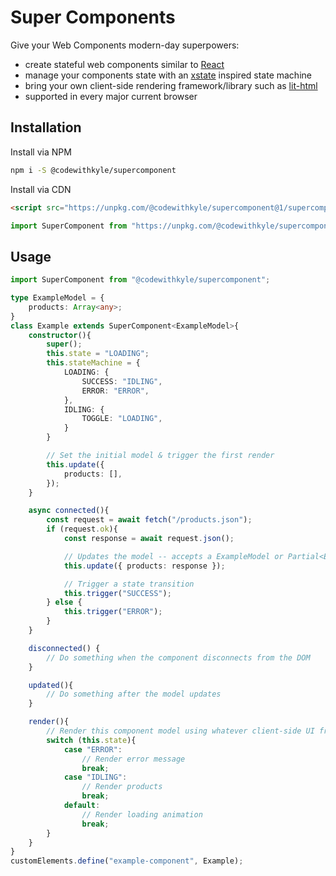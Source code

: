 # Super Components

Give your Web Components modern-day superpowers:

- create stateful web components similar to [React](https://github.com/facebook/react/)
- manage your components state with an [xstate](https://github.com/davidkpiano/xstate) inspired state machine
- bring your own client-side rendering framework/library such as [lit-html](https://lit-html.polymer-project.org/guide)
- supported in every major current browser

## Installation

Install via NPM

```bash
npm i -S @codewithkyle/supercomponent
```

Install via CDN

```html
<script src="https://unpkg.com/@codewithkyle/supercomponent@1/supercomponent.min.js"></script>
```

```javascript
import SuperComponent from "https://unpkg.com/@codewithkyle/supercomponent@1/supercomponent.min.mjs";
```

## Usage

```typescript
import SuperComponent from "@codewithkyle/supercomponent";

type ExampleModel = {
    products: Array<any>;
}
class Example extends SuperComponent<ExampleModel>{
    constructor(){
        super();
        this.state = "LOADING";
        this.stateMachine = {
            LOADING: {
                SUCCESS: "IDLING",
                ERROR: "ERROR",
            },
            IDLING: {
                TOGGLE: "LOADING",
            }
        }

        // Set the initial model & trigger the first render
        this.update({
            products: [],
        });
    }

    async connected(){
        const request = await fetch("/products.json");
        if (request.ok){
            const response = await request.json();

            // Updates the model -- accepts a ExampleModel or Partial<ExampleModel> object
            this.update({ products: response });

            // Trigger a state transition
            this.trigger("SUCCESS");
        } else {
            this.trigger("ERROR");
        }
    }

    disconnected() {
        // Do something when the component disconnects from the DOM
    }

    updated(){
        // Do something after the model updates
    }

    render(){
        // Render this component model using whatever client-side UI framework you prefer
        switch (this.state){
            case "ERROR":
                // Render error message
                break;
            case "IDLING":
                // Render products
                break;
            default:
                // Render loading animation
                break;
        }
    }
}
customElements.define("example-component", Example);
```

